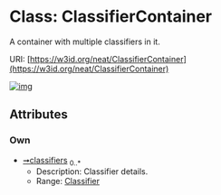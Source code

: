 
# Class: ClassifierContainer


A container with multiple classifiers in it.

URI: [https://w3id.org/neat/ClassifierContainer](https://w3id.org/neat/ClassifierContainer)


[![img](https://yuml.me/diagram/nofunky;dir:TB/class/[Classifier]<classifiers%200..*-++[ClassifierContainer],[Classifier])](https://yuml.me/diagram/nofunky;dir:TB/class/[Classifier]<classifiers%200..*-++[ClassifierContainer],[Classifier])

## Attributes


### Own

 * [➞classifiers](classifierContainer__classifiers.md)  <sub>0..\*</sub>
     * Description: Classifier details.
     * Range: [Classifier](Classifier.md)
